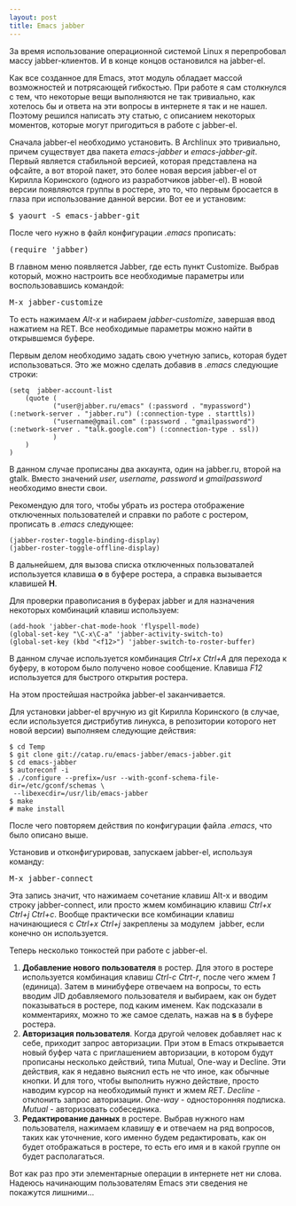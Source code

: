 ```yaml
--- 
layout: post
title: Emacs jabber
---
```

За время использование операционной системой Linux я перепробовал массу jabber-клиентов. И в конце концов остановился на jabber-el.

Как все созданное для Emacs, этот модуль обладает массой возможностей и потрясающей гибкостью. При работе я сам столкнулся с тем, что некоторые вещи выполняются не так тривиально, как хотелось бы и ответа на эти вопросы в интернете я так и не нашел. Поэтому решился написать эту статью, с описанием некоторых моментов, которые могут пригодиться в работе с jabber-el.
<!--more-->
Сначала jabber-el необходимо установить. В Archlinux это тривиально, причем существует два пакета <em>emacs-jabber</em> и <em>emacs-jabber-git</em>. Первый является стабильной версией, которая представлена на офсайте, а вот второй пакет, это более новая версия jabber-el от Кирилла Коринского (одного из разработчиков jabber-el). В новой версии появляются группы в ростере, это то, что первым бросается в глаза при использование данной версии. Вот ее и установим:
<pre>$ yaourt -S emacs-jabber-git</pre>

После чего нужно в файл конфигурации <em>.emacs</em> прописать:
<pre>(require 'jabber)</pre>

В главном меню появляется Jabber, где есть пункт Customize. Выбрав который, можно настроить все необходимые параметры или воспользовавшись командой:
<pre>M-x jabber-customize</pre>

То есть нажимаем <em>Alt-x</em> и набираем<em> jabber-customize</em>, завершая ввод нажатием на RET. Все необходимые параметры можно найти в открывшемся буфере.

Первым делом необходимо задать свою учетную запись, которая будет использоваться. Это же можно сделать добавив в<em> .emacs</em> следующие строки:
<pre><code>(setq  jabber-account-list
    (quote (
           ("user@jabber.ru/emacs" (:password . "mypassword") (:network-server . "jabber.ru") (:connection-type . starttls))
           ("username@gmail.com" (:password . "gmailpassword") (:network-server . "talk.google.com") (:connection-type . ssl))
           )
    )
)</code></pre>

В данном случае прописаны два аккаунта, один на jabber.ru, второй на gtalk. Вместо значений <em>user, username, password</em> и <em>gmailpassword</em> необходимо внести свои.

Рекомендую для того, чтобы убрать из ростера отображение отключенных пользователей и справки по работе с ростером, прописать в <em>.emacs</em> следующее:
<pre><code>(jabber-roster-toggle-binding-display)
(jabber-roster-toggle-offline-display)</code></pre>

В дальнейшем, для вызова списка отключенных пользоваталей используется клавиша <strong>o</strong> в буфере ростера, а справка вызывается клавишей <strong>H</strong>.

Для проверки правописания в буферах jabber и для назначения некоторых комбинаций клавиш используем:
<pre><code>(add-hook 'jabber-chat-mode-hook 'flyspell-mode)
(global-set-key "\C-x\C-a" 'jabber-activity-switch-to)
(global-set-key (kbd "&lt;f12&gt;") 'jabber-switch-to-roster-buffer)</code></pre>

В данном случае используется комбинация <em>Ctrl+x Ctrl+A</em> для перехода к буферу, в котором было получено новое сообщение. Клавиша <em>F12</em> используется для быстрого открытия ростера.

На этом простейшая настройка jabber-el заканчивается.

Для установки jabber-el вручную из git Кирилла Коринского (в случае, если используется дистрибутив линукса, в репозитории которого нет новой версии) выполняем следующие действия:
<pre><code>$ cd Temp
$ git clone git://catap.ru/emacs-jabber/emacs-jabber.git
$ cd emacs-jabber
$ autoreconf -i
$ ./configure --prefix=/usr --with-gconf-schema-file-dir=/etc/gconf/schemas \
 --libexecdir=/usr/lib/emacs-jabber
$ make
# make install</code></pre>

После чего повторяем действия по конфигурации файла <em>.emacs</em>, что было описано выше.

Установив и отконфигурировав, запускаем jabber-el, используя команду:
<pre>M-x jabber-connect</pre>

Эта запись значит, что нажимаем сочетание клавиш Alt-x и вводим строку jabber-connect, или просто жмем комбинацию клавиш <em>Ctrl+x Ctrl+j Ctrl+c</em>. Вообще практически все комбинации клавиш начинающиеся с <em>Ctrl+x Ctrl+j</em> закреплены за модулем  jabber, если конечно он используется.

Теперь несколько тонкостей при работе с jabber-el.
<ol>
	<li><strong>Добавление нового пользователя</strong> в ростер. Для этого в ростере используется комбинация клавиш <em>Ctrl-c Ctrt-r</em>, после чего жмем <em>1</em> (единица). Затем в минибуфере отвечаем на вопросы, то есть вводим JID добавляемого пользователя и выбираем, как он будет показываться в ростере, под каким именем.
Как подсказали в комментариях, можно то же самое сделать, нажав на <strong>s</strong> в буфере ростера.</li>
	<li><strong>Авторизация пользователя</strong>. Когда другой человек добавляет нас к себе, приходит запрос авторизации. При этом в Emacs открывается новый буфер чата с приглашением авторизации, в котором будут прописаны несколько действий, типа Mutual, One-way и Decline. Эти действия, как я недавно выяснил есть не что иное, как обычные кнопки. И для того, чтобы выполнить нужно действие, просто наводим курсор на необходимый пункт и жмем <em>RET</em>.
<em>Decline</em> - отклонить запрос авторизации.
<em>One-way</em> - односторонняя подписка.
<em>Mutual</em> - авторизовать собеседника.</li>
	<li><strong>Редактирование данных</strong> в ростере. Выбрав нужного нам пользователя, нажимаем клавишу <strong>e</strong> и отвечаем на ряд вопросов, таких как уточнение, кого именно будем редактировать, как он будет отображаться в ростере, то есть его имя и в какой группе он будет располагаться.</li>
</ol>
Вот как раз про эти элементарные операции в интернете нет ни слова. Надеюсь начинающим пользователям Emacs эти сведения не покажутся лишними...

